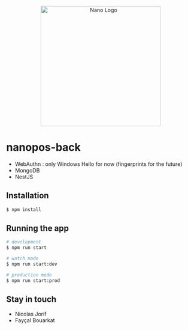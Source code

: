 <p align="center">
  <img src="https://content.nano.org/Nano-Brand-Kit/SVG/nano+full.svg" width="320" alt="Nano Logo" /></a>
</p>

# nanopos-back
- WebAuthn : only Windows Hello for now (fingerprints for the future)
- MongoDB
- NestJS
## Installation

```bash
$ npm install
```

## Running the app

```bash
# development
$ npm run start

# watch mode
$ npm run start:dev

# production mode
$ npm run start:prod
```

## Stay in touch

- Nicolas Jorif
- Fayçal Bouarkat
